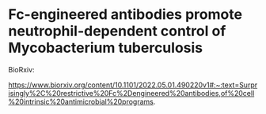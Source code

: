 # Fc-engineered antibodies promote neutrophil-dependent control of Mycobacterium tuberculosis

BioRxiv: 

https://www.biorxiv.org/content/10.1101/2022.05.01.490220v1#:~:text=Surprisingly%2C%20restrictive%20Fc%2Dengineered%20antibodies,of%20cell%20intrinsic%20antimicrobial%20programs.
